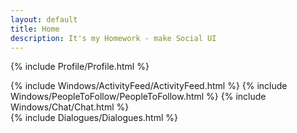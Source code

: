 ```yaml
---
layout: default
title: Home
description: It's my Homework - make Social UI
---
```


{% include Profile/Profile.html %}
<div class="af-ptf-msg">
    {% include Windows/ActivityFeed/ActivityFeed.html %}
    {% include Windows/PeopleToFollow/PeopleToFollow.html %}
    {% include Windows/Chat/Chat.html %}
</div>
{% include Dialogues/Dialogues.html %}